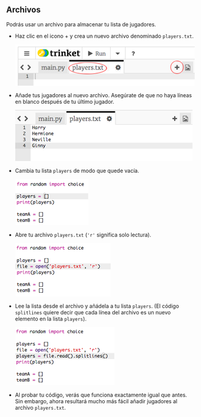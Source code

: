 ## Archivos

Podrás usar un archivo para almacenar tu lista de jugadores.

+ Haz clic en el icono + y crea un nuevo archivo denominado `players.txt`.

	![screenshot](images/team-file-create.png)

+ Añade tus jugadores al nuevo archivo. Asegúrate de que no haya líneas en blanco después de tu último jugador.

	![screenshot](images/team-file-add.png)

+ Cambia tu lista `players` de modo que quede vacía.

	![screenshot](images/team-players-empty.png)

+ Abre tu archivo `players.txt` (`'r'` significa solo lectura).

	![screenshot](images/team-file-open.png)

+ Lee la lista desde el archivo y añádela a tu lista `players`. (El código `splitlines` quiere decir que cada línea del archivo es un nuevo elemento en la lista `players`).

	![screenshot](images/team-file-load.png)

+ Al probar tu código, verás que funciona exactamente igual que antes. Sin embargo, ahora resultará mucho más fácil añadir jugadores al archivo `players.txt`.



